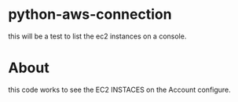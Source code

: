# python-aws-connection
this will be a test to list the ec2 instances on a console.

# About

this code works to see the EC2 INSTACES on the Account configure.
